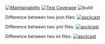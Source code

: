 [![Maintainability](https://api.codeclimate.com/v1/badges/f8ca90582ad843ef1981/maintainability)](https://codeclimate.com/github/wesydi/frontend-project-lvl2/maintainability)
[![Test Coverage](https://api.codeclimate.com/v1/badges/f8ca90582ad843ef1981/test_coverage)](https://codeclimate.com/github/wesydi/frontend-project-lvl2/test_coverage)
![build](https://github.com/wesydi/frontend-project-lvl2/workflows/build/badge.svg)

Difference between two json files:
[![asciicast](https://asciinema.org/a/FsCQcZd5ru0x3MuHLPAzgq8LR.svg)](https://asciinema.org/a/FsCQcZd5ru0x3MuHLPAzgq8LR)

Difference between two yml files:
[![asciicast](https://asciinema.org/a/oLj2N6xm4OW1qHpUZ44GyRazX.svg)](https://asciinema.org/a/oLj2N6xm4OW1qHpUZ44GyRazX)

Difference between two ini files:
[![asciicast](https://asciinema.org/a/bZsrM0M41iDyXqwu5lhIaIW52.svg)](https://asciinema.org/a/bZsrM0M41iDyXqwu5lhIaIW52)
